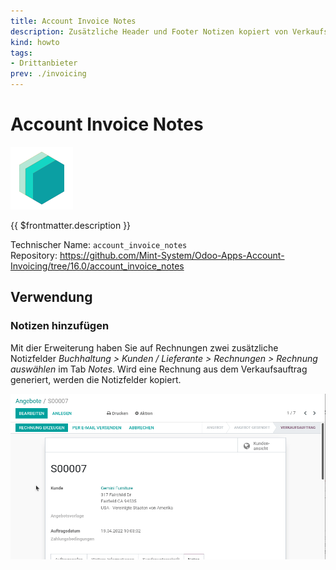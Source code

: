 ```yaml
---
title: Account Invoice Notes
description: Zusätzliche Header und Footer Notizen kopiert von Verkaufsauftrag.
kind: howto
tags:
- Drittanbieter
prev: ./invoicing
---
```

# Account Invoice Notes

![icon_oms_box](attachments/icons_odoo_mint_system.png)

{{ $frontmatter.description }}

Technischer Name: `account_invoice_notes`\
Repository: <https://github.com/Mint-System/Odoo-Apps-Account-Invoicing/tree/16.0/account_invoice_notes>

## Verwendung

### Notizen hinzufügen

Mit dier Erweiterung haben Sie auf Rechnungen zwei zusätzliche Notizfelder *Buchhaltung > Kunden / Lieferante > Rechnungen > Rechnung auswählen* im Tab *Notes*. Wird eine Rechnung aus dem Verkaufsauftrag generiert, werden die Notizfelder kopiert.

![Account Invoice Notes](attachments/Account%20Invoice%20Notes.gif)